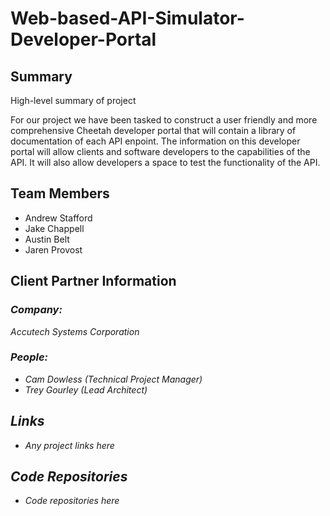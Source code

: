 # Web-based-API-Simulator-Developer-Portal
## Summary
High-level summary of project

For our project we have been tasked to construct a user friendly and more comprehensive Cheetah developer portal that will contain a library of documentation of each API enpoint. The information on this developer portal will allow clients and software developers to the capabilities of the API. It will also allow developers a space to test the functionality of the API.


## Team Members
- Andrew Stafford
- Jake Chappell
- Austin Belt
- Jaren Provost

## Client Partner Information
### <em>Company:<em> 
Accutech Systems Corporation

### <em>People:</em>
<ul>
    <li>Cam Dowless (Technical Project Manager)
    <li>Trey Gourley (Lead Architect)
</ul>

## Links
- Any project links here

## Code Repositories
- Code repositories here
